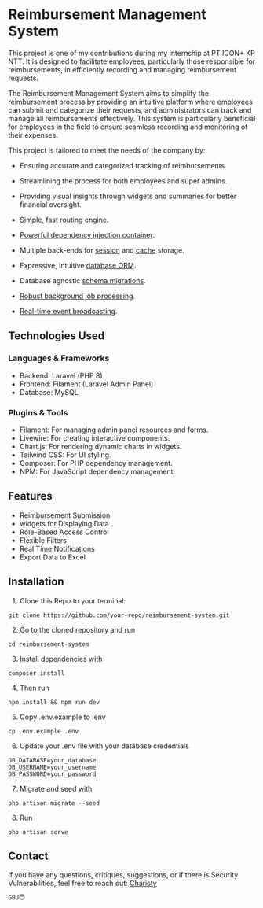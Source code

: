 # Reimbursement Management System

This project is one of my contributions during my internship at PT ICON+ KP NTT. It is designed to facilitate employees, particularly those responsible for reimbursements, in efficiently recording and managing reimbursement requests.

The Reimbursement Management System aims to simplify the reimbursement process by providing an intuitive platform where employees can submit and categorize their requests, and administrators can track and manage all reimbursements effectively. This system is particularly beneficial for employees in the field to ensure seamless recording and monitoring of their expenses.

This project is tailored to meet the needs of the company by:

-   Ensuring accurate and categorized tracking of reimbursements.
-   Streamlining the process for both employees and super admins.
-   Providing visual insights through widgets and summaries for better financial oversight.

-   [Simple, fast routing engine](https://laravel.com/docs/routing).
-   [Powerful dependency injection container](https://laravel.com/docs/container).
-   Multiple back-ends for [session](https://laravel.com/docs/session) and [cache](https://laravel.com/docs/cache) storage.
-   Expressive, intuitive [database ORM](https://laravel.com/docs/eloquent).
-   Database agnostic [schema migrations](https://laravel.com/docs/migrations).
-   [Robust background job processing](https://laravel.com/docs/queues).
-   [Real-time event broadcasting](https://laravel.com/docs/broadcasting).

## Technologies Used

### Languages & Frameworks

-   Backend: Laravel (PHP 8)
-   Frontend: Filament (Laravel Admin Panel)
-   Database: MySQL

### Plugins & Tools

-   Filament: For managing admin panel resources and forms.
-   Livewire: For creating interactive components.
-   Chart.js: For rendering dynamic charts in widgets.
-   Tailwind CSS: For UI styling.
-   Composer: For PHP dependency management.
-   NPM: For JavaScript dependency management.

## Features

-   Reimbursement Submission
-   widgets for Displaying Data
-   Role-Based Access Control
-   Flexible Filters
-   Real Time Notifications
-   Export Data to Excel

## Installation

1. Clone this Repo to your terminal:

```
git clone https://github.com/your-repo/reimbursement-system.git
```

2. Go to the cloned repository and run

```
cd reimbursement-system
```

3. Install dependencies with

```
composer install
```

4. Then run

```
npm install && npm run dev
```

5. Copy .env.example to .env

```
cp .env.example .env
```

6. Update your .env file with your database credentials

```
DB_DATABASE=your_database
DB_USERNAME=your_username
DB_PASSWORD=your_password
```

7. Migrate and seed with

```
php artisan migrate --seed
```

8. Run

```
php artisan serve
```

## Contact

If you have any questions, critiques, suggestions, or if there is Security Vulnerabilities, feel free to reach out:
[Charisty](mailto:charistyfirst@gmail.com)

<!-- ### Note of Thanks -->

<!-- -   **[Vehikl](https://vehikl.com/)** -->
<!-- -   **[Redberry](https://redberry.international/laravel/)** -->
<!-- -   **[Active Logic](https://activelogic.com)** -->
<!-- -   **[byte5](https://byte5.de)** -->

```
GBU😇
```
